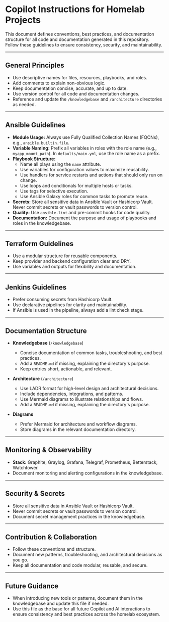 # Copilot Instructions for Homelab Projects

This document defines conventions, best practices, and documentation structure for all code and documentation generated in this repository.
Follow these guidelines to ensure consistency, security, and maintainability.

---

## General Principles

- Use descriptive names for files, resources, playbooks, and roles.
- Add comments to explain non-obvious logic.
- Keep documentation concise, accurate, and up to date.
- Use version control for all code and documentation changes.
- Reference and update the `/knowledgebase` and `/architecture` directories as needed.

---

## Ansible Guidelines

- **Module Usage:** Always use Fully Qualified Collection Names (FQCNs), e.g., `ansible.builtin.file`.
- **Variable Naming:** Prefix all variables in roles with the role name (e.g., `myapp_mount_path`). In `defaults/main.yml`, use the role name as a prefix.
- **Playbook Structure:**
  - Name all plays using the `name` attribute.
  - Use variables for configuration values to maximize reusability.
  - Use handlers for service restarts and actions that should only run on change.
  - Use loops and conditionals for multiple hosts or tasks.
  - Use tags for selective execution.
  - Use Ansible Galaxy roles for common tasks to promote reuse.
- **Secrets:** Store all sensitive data in Ansible Vault or Hashicorp Vault. Never commit secrets or vault passwords to version control.
- **Quality:** Use `ansible-lint` and pre-commit hooks for code quality.
- **Documentation:** Document the purpose and usage of playbooks and roles in the knowledgebase.

---

## Terraform Guidelines

- Use a modular structure for reusable components.
- Keep provider and backend configuration clear and DRY.
- Use variables and outputs for flexibility and documentation.

---

## Jenkins Guidelines

- Prefer consuming secrets from Hashicorp Vault.
- Use declarative pipelines for clarity and maintainability.
- If Ansible is used in the pipeline, always add a lint check stage.

---

## Documentation Structure

- **Knowledgebase** (`/knowledgebase`)
  - Concise documentation of common tasks, troubleshooting, and best practices.
  - Add a `README.md` if missing, explaining the directory's purpose.
  - Keep entries short, actionable, and relevant.

- **Architecture** (`/architecture`)
  - Use LADR format for high-level design and architectural decisions.
  - Include dependencies, integrations, and patterns.
  - Use Mermaid diagrams to illustrate relationships and flows.
  - Add a `README.md` if missing, explaining the directory's purpose.

- **Diagrams**
  - Prefer Mermaid for architecture and workflow diagrams.
  - Store diagrams in the relevant documentation directory.

---

## Monitoring & Observability

- **Stack:** Graphite, Graylog, Grafana, Telegraf, Prometheus, Betterstack, Watchtower.
- Document monitoring and alerting configurations in the knowledgebase.

---

## Security & Secrets

- Store all sensitive data in Ansible Vault or Hashicorp Vault.
- Never commit secrets or vault passwords to version control.
- Document secret management practices in the knowledgebase.

---

## Contribution & Collaboration

- Follow these conventions and structure.
- Document new patterns, troubleshooting, and architectural decisions as you go.
- Keep all documentation and code modular, reusable, and secure.

---

## Future Guidance

- When introducing new tools or patterns, document them in the knowledgebase and update this file if needed.
- Use this file as the base for all future Copilot and AI interactions to ensure consistency and best practices across the homelab ecosystem.

